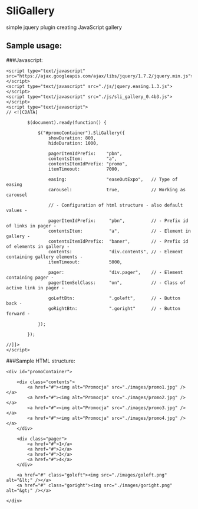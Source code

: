 SliGallery
=======

simple jquery plugin creating JavaScript gallery

Sample usage:
-------------

###Javascript:

	<script type="text/javascript" src="https://ajax.googleapis.com/ajax/libs/jquery/1.7.2/jquery.min.js"></script>
	<script type="text/javascript" src="./js/jquery.easing.1.3.js"></script>
	<script type="text/javascript" src="./js/sli_gallery_0.4b3.js"></script>
	<script type="text/javascript">
	// <![CDATA[
			
			$(document).ready(function() {
				
				$("#promoContainer").SliGallery({
					showDuration: 800,
					hideDuration: 1000,
					
					pagerItemIdPrefix:    "pbn",
					contentsItem:         "a",
					contentsItemIdPrefix: "promo",
					itemTimeout:          7000,
					
					easing:               "easeOutExpo",   // Type of easing
					carousel:             true,            // Working as carousel
					
					// - Configuration of html structure - also default values -
					
					pagerItemIdPrefix:     "pbn",          // - Prefix id of links in pager -
					contentsItem:          "a",            // - Element in gallery -
					contentsItemIdPrefix:  "baner",        // - Prefix id of elements in gallery -
					contents:              "div.contents", // - Element containing gallery elements -
					itemTimeout:           5000,
					
					pager:                 "div.pager",    // - Element containing pager -
					pagerItemSelClass:     "on",           // - Class of active link in pager -
					
					goLeftBtn:             ".goleft",      // - Button back -
					goRightBtn:            ".goright"      // - Button forward -
					
				});
				
			});
			
	//]]>
	</script>
	
###Sample HTML structure:
	
	<div id="promoContainer">
	
		<div class="contents">
			<a href="#"><img alt="Promocja" src="./images/promo1.jpg" /></a>
			<a href="#"><img alt="Promocja" src="./images/promo2.jpg" /></a>
			<a href="#"><img alt="Promocja" src="./images/promo3.jpg" /></a>
			<a href="#"><img alt="Promocja" src="./images/promo4.jpg" /></a>
		</div>
					
		<div class="pager">
			<a href="#">1</a>  
			<a href="#">2</a>  
			<a href="#">3</a>  
			<a href="#">4</a>  
		</div>
		
		<a href="#" class="goleft"><img src="./images/goleft.png" alt="&lt;" /></a>
		<a href="#" class="goright"><img src="./images/goright.png" alt="&gt;" /></a>
		
	</div>
				
	


